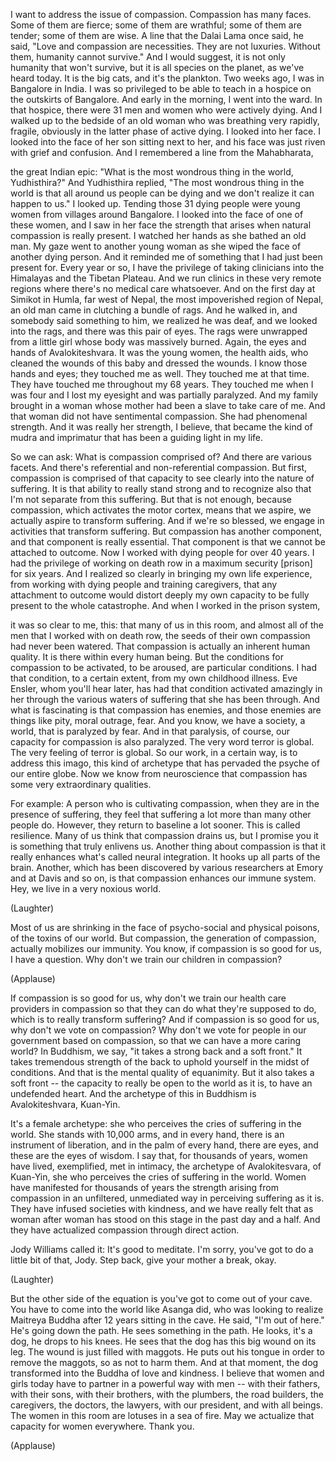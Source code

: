 
I want to address the issue of compassion.
Compassion has many faces.
Some of them are fierce; some of them are wrathful;
some of them are tender; some of them are wise.
A line that the Dalai Lama once said,
he said, &quot;Love and compassion are necessities.
They are not luxuries.
Without them,
humanity cannot survive.&quot;
And I would suggest,
it is not only humanity that won&#39;t survive,
but it is all species on the planet,
as we&#39;ve heard today.
It is the big cats,
and it&#39;s the plankton.
Two weeks ago, I was in Bangalore in India.
I was so privileged
to be able to teach in a hospice
on the outskirts of Bangalore.
And early in the morning,
I went into the ward.
In that hospice,
there were 31 men and women
who were actively dying.
And I walked up to the bedside
of an old woman
who was breathing very rapidly, fragile,
obviously in the latter phase
of active dying.
I looked into her face.
I looked into the face
of her son sitting next to her,
and his face was just riven
with grief and confusion.
And I remembered
a line from the Mahabharata,

the great Indian epic:
&quot;What is the most wondrous thing in the world, Yudhisthira?&quot;
And Yudhisthira replied,
&quot;The most wondrous thing in the world
is that all around us
people can be dying
and we don&#39;t realize
it can happen to us.&quot;
I looked up.
Tending those 31 dying people
were young women
from villages around Bangalore.
I looked into the face of one of these women,
and I saw in her face
the strength that arises
when natural compassion is really present.
I watched her hands
as she bathed an old man.
My gaze went to another young woman
as she wiped the face
of another dying person.
And it reminded me
of something that I had just been present for.
Every year or so,
I have the privilege of taking clinicians
into the Himalayas and the Tibetan Plateau.
And we run clinics
in these very remote regions
where there&#39;s no medical care whatsoever.
And on the first day at Simikot in Humla,
far west of Nepal,
the most impoverished region of Nepal,
an old man came in
clutching a bundle of rags.
And he walked in, and somebody said something to him,
we realized he was deaf,
and we looked into the rags,
and there was this pair of eyes.
The rags were unwrapped
from a little girl
whose body was massively burned.
Again,
the eyes and hands
of Avalokiteshvara.
It was the young women, the health aids,
who cleaned the wounds of this baby
and dressed the wounds.
I know those hands and eyes;
they touched me as well.
They touched me at that time.
They have touched me throughout my 68 years.
They touched me when I was four
and I lost my eyesight
and was partially paralyzed.
And my family brought in
a woman whose mother had been a slave
to take care of me.
And that woman
did not have sentimental compassion.
She had phenomenal strength.
And it was really her strength, I believe,
that became the kind of mudra and imprimatur
that has been a guiding light in my life.

So we can ask:
What is compassion comprised of?
And there are various facets.
And there&#39;s referential and non-referential compassion.
But first, compassion is comprised
of that capacity
to see clearly
into the nature of suffering.
It is that ability
to really stand strong
and to recognize also
that I&#39;m not separate from this suffering.
But that is not enough,
because compassion,
which activates the motor cortex,
means that we aspire,
we actually aspire to transform suffering.
And if we&#39;re so blessed,
we engage in activities
that transform suffering.
But compassion has another component,
and that component is really essential.
That component
is that we cannot be attached to outcome.
Now I worked with dying people
for over 40 years.
I had the privilege of working on death row
in a maximum security [prison] for six years.
And I realized so clearly
in bringing my own life experience,
from working with dying people
and training caregivers,
that any attachment to outcome
would distort deeply
my own capacity to be fully present
to the whole catastrophe.
And when I worked in the prison system,

it was so clear to me, this:
that many of us
in this room,
and almost all of the men that I worked with on death row,
the seeds of their own compassion had never been watered.
That compassion is actually
an inherent human quality.
It is there within every human being.
But the conditions
for compassion to be activated,
to be aroused,
are particular conditions.
I had that condition, to a certain extent,
from my own childhood illness.
Eve Ensler, whom you&#39;ll hear later,
has had that condition activated
amazingly in her
through the various waters of suffering
that she has been through.
And what is fascinating
is that compassion has enemies,
and those enemies are things like pity,
moral outrage,
fear.
And you know, we have a society, a world,
that is paralyzed by fear.
And in that paralysis, of course,
our capacity for compassion
is also paralyzed.
The very word terror
is global.
The very feeling of terror is global.
So our work, in a certain way,
is to address this imago,
this kind of archetype
that has pervaded the psyche
of our entire globe.
Now we know from neuroscience
that compassion has
some very extraordinary qualities.

For example:
A person who is cultivating compassion,
when they are in the presence of suffering,
they feel that suffering a lot more
than many other people do.
However,
they return to baseline a lot sooner.
This is called resilience.
Many of us think that compassion drains us,
but I promise you
it is something that truly enlivens us.
Another thing about compassion
is that it really enhances what&#39;s called neural integration.
It hooks up all parts of the brain.
Another, which has been discovered
by various researchers
at Emory and at Davis and so on,
is that compassion enhances our immune system.
Hey,
we live in a very noxious world.

(Laughter)

Most of us are shrinking
in the face of psycho-social and physical poisons,
of the toxins of our world.
But compassion, the generation of compassion,
actually mobilizes
our immunity.
You know, if compassion is so good for us,
I have a question.
Why don&#39;t we train our children
in compassion?

(Applause)

If compassion is so good for us,
why don&#39;t we train our health care providers in compassion
so that they can do what they&#39;re supposed to do,
which is to really transform suffering?
And if compassion is so good for us,
why don&#39;t we vote on compassion?
Why don&#39;t we vote for people in our government
based on compassion,
so that we can have
a more caring world?
In Buddhism,
we say, &quot;it takes a strong back and a soft front.&quot;
It takes tremendous strength of the back
to uphold yourself in the midst of conditions.
And that is the mental quality of equanimity.
But it also takes a soft front --
the capacity to really be open to the world as it is,
to have an undefended heart.
And the archetype of this in Buddhism
is Avalokiteshvara, Kuan-Yin.

It&#39;s a female archetype:
she who perceives
the cries of suffering in the world.
She stands with 10,000 arms,
and in every hand,
there is an instrument of liberation,
and in the palm of every hand, there are eyes,
and these are the eyes of wisdom.
I say that, for thousands of years,
women have lived,
exemplified, met in intimacy,
the archetype of Avalokitesvara,
of Kuan-Yin,
she who perceives
the cries of suffering in the world.
Women have manifested for thousands of years
the strength arising from compassion
in an unfiltered, unmediated way
in perceiving suffering
as it is.
They have infused societies with kindness,
and we have really felt that
as woman after woman
has stood on this stage
in the past day and a half.
And they have actualized compassion
through direct action.

Jody Williams called it:
It&#39;s good to meditate.
I&#39;m sorry, you&#39;ve got to do a little bit of that, Jody.
Step back, give your mother a break, okay.

(Laughter)

But the other side of the equation
is you&#39;ve got to come out of your cave.
You have to come into the world
like Asanga did,
who was looking to realize Maitreya Buddha
after 12 years sitting in the cave.
He said, &quot;I&#39;m out of here.&quot;
He&#39;s going down the path.
He sees something in the path.
He looks, it&#39;s a dog, he drops to his knees.
He sees that the dog has this big wound on its leg.
The wound is just filled with maggots.
He puts out his tongue
in order to remove the maggots,
so as not to harm them.
And at that moment,
the dog transformed
into the Buddha of love and kindness.
I believe
that women and girls today
have to partner in a powerful way with men --
with their fathers,
with their sons, with their brothers,
with the plumbers, the road builders,
the caregivers, the doctors, the lawyers,
with our president,
and with all beings.
The women in this room
are lotuses in a sea of fire.
May we actualize that capacity
for women everywhere.
Thank you.

(Applause)

